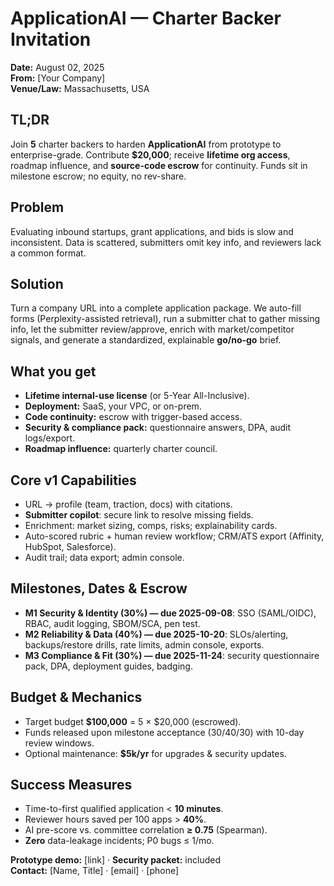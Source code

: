 # ApplicationAI — Charter Backer Invitation
**Date:** August 02, 2025  
**From:** [Your Company]  
**Venue/Law:** Massachusetts, USA

## TL;DR
Join **5** charter backers to harden **ApplicationAI** from prototype to enterprise-grade. Contribute **$20,000**; receive **lifetime org access**, roadmap influence, and **source-code escrow** for continuity. Funds sit in milestone escrow; no equity, no rev-share.

## Problem
Evaluating inbound startups, grant applications, and bids is slow and inconsistent. Data is scattered, submitters omit key info, and reviewers lack a common format.

## Solution
Turn a company URL into a complete application package. We auto-fill forms (Perplexity-assisted retrieval), run a submitter chat to gather missing info, let the submitter review/approve, enrich with market/competitor signals, and generate a standardized, explainable **go/no-go** brief.

## What you get
- **Lifetime internal-use license** (or 5-Year All-Inclusive).  
- **Deployment:** SaaS, your VPC, or on-prem.  
- **Code continuity:** escrow with trigger-based access.  
- **Security & compliance pack:** questionnaire answers, DPA, audit logs/export.  
- **Roadmap influence:** quarterly charter council.

## Core v1 Capabilities
- URL → profile (team, traction, docs) with citations.  
- **Submitter copilot**: secure link to resolve missing fields.  
- Enrichment: market sizing, comps, risks; explainability cards.  
- Auto-scored rubric + human review workflow; CRM/ATS export (Affinity, HubSpot, Salesforce).  
- Audit trail; data export; admin console.

## Milestones, Dates & Escrow
- **M1 Security & Identity (30%) — due 2025-09-08**: SSO (SAML/OIDC), RBAC, audit logging, SBOM/SCA, pen test.  
- **M2 Reliability & Data (40%) — due 2025-10-20**: SLOs/alerting, backups/restore drills, rate limits, admin console, exports.  
- **M3 Compliance & Fit (30%) — due 2025-11-24**: security questionnaire pack, DPA, deployment guides, badging.

## Budget & Mechanics
- Target budget **$100,000** = 5 × $20,000 (escrowed).  
- Funds released upon milestone acceptance (30/40/30) with 10-day review windows.  
- Optional maintenance: **$5k/yr** for upgrades & security updates.

## Success Measures
- Time-to-first qualified application < **10 minutes**.  
- Reviewer hours saved per 100 apps > **40%**.  
- AI pre-score vs. committee correlation **≥ 0.75** (Spearman).  
- **Zero** data-leakage incidents; P0 bugs ≤ 1/mo.

**Prototype demo:** [link] · **Security packet:** included  
**Contact:** [Name, Title] · [email] · [phone]
